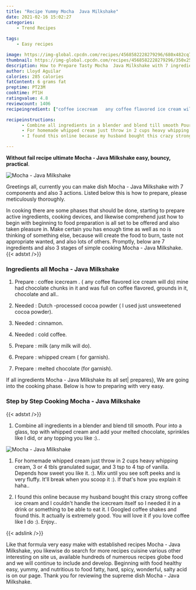 ```yaml
---
title: "Recipe Yummy Mocha  Java Milkshake"
date: 2021-02-16 15:02:27
categories:
    - Trend Recipes
    
tags:
    - Easy recipes

image: https://img-global.cpcdn.com/recipes/4568582228279296/680x482cq70/mocha-java-milkshake-recipe-main-photo.jpg
thumbnail: https://img-global.cpcdn.com/recipes/4568582228279296/350x250cq70/mocha-java-milkshake-recipe-main-photo.jpg
description: How to Prepare Tasty Mocha  Java Milkshake with 7 ingredients and 3 stages of easy cooking.
author: Lloyd Aguilar
calories: 285 calories
fatContent: 6 grams fat
preptime: PT23M
cooktime: PT1H
ratingvalue: 4.8
reviewcount: 1406
recipeingredient: ["coffee icecream   any coffee flavored ice cream will do mine had chocolate chunks in it and was full on coffee flavored grounds in it chocolate and all", "Dutch processed cocoa powder  I used just unsweetened cocoa powder", "cinnamon", "cold coffee", "milk any milk will do", "whipped cream  for garnish", "melted chocolate for garnish"]

recipeinstructions: 
      - Combine all ingredients in a blender and blend till smooth Pour into a glass top with whipped cream and add your melted chocolate sprinkles like I did or any topping you like  
      - For homemade whipped cream just throw in 2 cups heavy whipping cream 3 or 4 tbls granulated sugar  and 3 tsp to 4 tsp of vanilla Depends how sweet you like it  Mix until you see soft peeks and is very fluffy Itll break when you scoop it  If thats how you explain it haha 
      - I found this online because my husband bought this crazy strong coffee ice cream and I couldnt handle the icecream itself so I needed it in a drink or something to be able to eat it I Googled coffee shakes and found this It actually is extremely good You will love it if you love coffee like I do  Enjoy

---
```




**Without fail recipe ultimate Mocha - Java Milkshake easy, bouncy, practical**. 


![Mocha - Java Milkshake](https://img-global.cpcdn.com/recipes/4568582228279296/680x482cq70/mocha-java-milkshake-recipe-main-photo.jpg "Mocha - Java Milkshake")




Greetings all, currently you can make dish Mocha - Java Milkshake with 7 components and also 3 actions. Listed below this is how to prepare, please meticulously thoroughly.

In cooking there are some phases that should be done, starting to prepare active ingredients, cooking devices, and likewise comprehend just how to begin with beginning to food preparation is all set to be offered and also taken pleasure in. Make certain you has enough time as well as no is thinking of something else, because will create the food to burn, taste not appropriate wanted, and also lots of others. Promptly, below are 7 ingredients and also 3 stages of simple cooking Mocha - Java Milkshake.
{{< adstxt />}}

### Ingredients all Mocha - Java Milkshake


1. Prepare  : coffee icecream . ( any coffee flavored ice cream will do) mine had chocolate chunks in it and was full on coffee flavored, grounds in it, chocolate and all..

1. Needed  : Dutch -processed cocoa powder ( I used just unsweetened cocoa powder).

1. Needed  : cinnamon.

1. Needed  : cold coffee.

1. Prepare  : milk (any milk will do).

1. Prepare  : whipped cream ( for garnish).

1. Prepare  : melted chocolate (for garnish).



If all ingredients Mocha - Java Milkshake its all set| prepares}, We are going into the cooking phase. Below is how to preparing with very easy.

### Step by Step Cooking Mocha - Java Milkshake

{{< adstxt />}}


1. Combine all ingredients in a blender and blend till smooth. Pour into a glass, top with whipped cream and add your melted chocolate, sprinkles like I did, or any topping you like :)..



![Mocha - Java Milkshake](https://img-global.cpcdn.com/steps/4979852190416896/160x128cq70/mocha-java-milkshake-recipe-step-1-photo.jpg" "Mocha - Java Milkshake")



1. For homemade whipped cream just throw in 2 cups heavy whipping cream, 3 or 4 tbls granulated sugar,  and 3 tsp to 4 tsp of vanilla. Depends how sweet you like it. :). Mix until you see soft peeks and is very fluffy. It&#39;ll break when you scoop it :). If that&#39;s how you explain it haha..



1. I found this online because my husband bought this crazy strong coffee ice cream and I couldn&#39;t handle the icecream itself so I needed it in a drink or something to be able to eat it. I Googled coffee shakes and found this. It actually is extremely good. You will love it if you love coffee like I do :). Enjoy..





{{< adslink />}}

Like that formula very easy make with established recipes Mocha - Java Milkshake, you likewise do search for more recipes cuisine various other interesting on site us, available hundreds of numerous recipes globe food and we will continue to include and develop. Beginning with food healthy easy, yummy, and nutritious to food fatty, hard, spicy, wonderful, salty acid is on our page. Thank you for reviewing the supreme dish Mocha - Java Milkshake.
